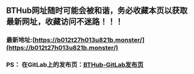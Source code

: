 ## **BTHub网址随时可能会被和谐，务必收藏本页以获取最新网址，收藏访问不迷路！！！**
###  最新地址:[https://b012t27h013u821b.monster/](https://b012t27h013u821b.monster/)

### PS： 在GitLab上的发布页：[**BTHub-GitLab发布页**](https://gitlab.com/fwonggh/Bthub/-/blob/master/README.md)
     


